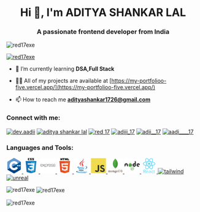 <h1 align="center">Hi 👋, I'm ADITYA SHANKAR LAL</h1>
<h3 align="center">A passionate frontend developer from India</h3>

<p align="left"> <img src="https://komarev.com/ghpvc/?username=red17exe&label=Profile%20views&color=0e75b6&style=flat" alt="red17exe" /> </p>

<p align="left"> <a href="https://github.com/ryo-ma/github-profile-trophy"><img src="https://github-profile-trophy.vercel.app/?username=red17exe" alt="red17exe" /></a> </p>

- 🌱 I’m currently learning **DSA,Full Stack**

- 👨‍💻 All of my projects are available at [https://my-portfolioo-five.vercel.app/](https://my-portfolioo-five.vercel.app/)

- 📫 How to reach me **adityashankar1726@gmail.com**

<h3 align="left">Connect with me:</h3>
<p align="left">
<a href="https://dev.to/dev.aadii" target="blank"><img align="center" src="https://raw.githubusercontent.com/rahuldkjain/github-profile-readme-generator/master/src/images/icons/Social/devto.svg" alt="dev.aadii" height="30" width="40" /></a>
<a href="https://linkedin.com/in/aditya shankar lal" target="blank"><img align="center" src="https://raw.githubusercontent.com/rahuldkjain/github-profile-readme-generator/master/src/images/icons/Social/linked-in-alt.svg" alt="aditya shankar lal" height="30" width="40" /></a>
<a href="https://stackoverflow.com/users/red 17" target="blank"><img align="center" src="https://raw.githubusercontent.com/rahuldkjain/github-profile-readme-generator/master/src/images/icons/Social/stack-overflow.svg" alt="red 17" height="30" width="40" /></a>
<a href="https://www.codechef.com/users/adiii_17" target="blank"><img align="center" src="https://cdn.jsdelivr.net/npm/simple-icons@3.1.0/icons/codechef.svg" alt="adiii_17" height="30" width="40" /></a>
<a href="https://codeforces.com/profile/adii__17" target="blank"><img align="center" src="https://raw.githubusercontent.com/rahuldkjain/github-profile-readme-generator/master/src/images/icons/Social/codeforces.svg" alt="adii__17" height="30" width="40" /></a>
<a href="https://www.leetcode.com/aadi____17" target="blank"><img align="center" src="https://raw.githubusercontent.com/rahuldkjain/github-profile-readme-generator/master/src/images/icons/Social/leet-code.svg" alt="aadi____17" height="30" width="40" /></a>
</p>

<h3 align="left">Languages and Tools:</h3>
<p align="left"> <a href="https://www.w3schools.com/cpp/" target="_blank" rel="noreferrer"> <img src="https://raw.githubusercontent.com/devicons/devicon/master/icons/cplusplus/cplusplus-original.svg" alt="cplusplus" width="40" height="40"/> </a> <a href="https://www.w3schools.com/css/" target="_blank" rel="noreferrer"> <img src="https://raw.githubusercontent.com/devicons/devicon/master/icons/css3/css3-original-wordmark.svg" alt="css3" width="40" height="40"/> </a> <a href="https://expressjs.com" target="_blank" rel="noreferrer"> <img src="https://raw.githubusercontent.com/devicons/devicon/master/icons/express/express-original-wordmark.svg" alt="express" width="40" height="40"/> </a> <a href="https://www.w3.org/html/" target="_blank" rel="noreferrer"> <img src="https://raw.githubusercontent.com/devicons/devicon/master/icons/html5/html5-original-wordmark.svg" alt="html5" width="40" height="40"/> </a> <a href="https://www.java.com" target="_blank" rel="noreferrer"> <img src="https://raw.githubusercontent.com/devicons/devicon/master/icons/java/java-original.svg" alt="java" width="40" height="40"/> </a> <a href="https://developer.mozilla.org/en-US/docs/Web/JavaScript" target="_blank" rel="noreferrer"> <img src="https://raw.githubusercontent.com/devicons/devicon/master/icons/javascript/javascript-original.svg" alt="javascript" width="40" height="40"/> </a> <a href="https://www.mongodb.com/" target="_blank" rel="noreferrer"> <img src="https://raw.githubusercontent.com/devicons/devicon/master/icons/mongodb/mongodb-original-wordmark.svg" alt="mongodb" width="40" height="40"/> </a> <a href="https://nodejs.org" target="_blank" rel="noreferrer"> <img src="https://raw.githubusercontent.com/devicons/devicon/master/icons/nodejs/nodejs-original-wordmark.svg" alt="nodejs" width="40" height="40"/> </a> <a href="https://reactjs.org/" target="_blank" rel="noreferrer"> <img src="https://raw.githubusercontent.com/devicons/devicon/master/icons/react/react-original-wordmark.svg" alt="react" width="40" height="40"/> </a> <a href="https://tailwindcss.com/" target="_blank" rel="noreferrer"> <img src="https://www.vectorlogo.zone/logos/tailwindcss/tailwindcss-icon.svg" alt="tailwind" width="40" height="40"/> </a> <a href="https://unrealengine.com/" target="_blank" rel="noreferrer"> <img src="https://raw.githubusercontent.com/kenangundogan/fontisto/036b7eca71aab1bef8e6a0518f7329f13ed62f6b/icons/svg/brand/unreal-engine.svg" alt="unreal" width="40" height="40"/> </a> </p>

<p><img align="left" src="https://github-readme-stats.vercel.app/api/top-langs?username=red17exe&show_icons=true&locale=en&layout=compact" alt="red17exe" /></p>

<p>&nbsp;<img align="center" src="https://github-readme-stats.vercel.app/api?username=red17exe&show_icons=true&locale=en" alt="red17exe" /></p>

<p><img align="center" src="https://github-readme-streak-stats.herokuapp.com/?user=red17exe&" alt="red17exe" /></p>
